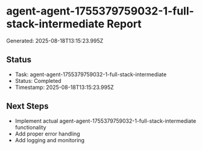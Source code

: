 # agent-agent-1755379759032-1-full-stack-intermediate Report

Generated: 2025-08-18T13:15:23.995Z

## Status
- Task: agent-agent-1755379759032-1-full-stack-intermediate
- Status: Completed
- Timestamp: 2025-08-18T13:15:23.995Z

## Next Steps
- Implement actual agent-agent-1755379759032-1-full-stack-intermediate functionality
- Add proper error handling
- Add logging and monitoring
